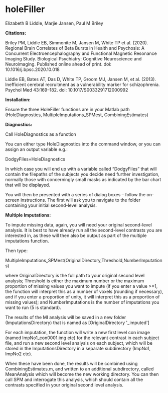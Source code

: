# holeFiller

Elizabeth B Liddle, Marjie Jansen, Paul M Briley

**Citations:**
  
Briley PM, Liddle EB, Simmonite M, Jansen M, White TP et al. (2020). Regional Brain Correlates of Beta Bursts in Health and Psychosis: A Concurrent Electroencephalography and Functional Magnetic Resonance Imaging Study. Biological Psychiatry: Cognitive Neuroscience and Neuroimaging. Published online ahead of print. doi: 10.1016/j.bpsc.2020.10.018  
  
Liddle EB, Bates AT, Das D, White TP, Groom MJ, Jansen M, et al. (2013). Inefficient cerebral recruitment as a vulnerability marker for schizophrenia. Psychol Med 43:169–182. doi: 10.1017/S0033291712000992  
  
**Installation:**

Ensure the three HoleFiller functions are in your Matlab path (HoleDiagnostics, MultipleImputations_SPMest, CombiningEstimates)

**Diagnostics:**

Call HoleDiagnostics as a function

You can either type HoleDiagnostics into the command window, or you can assign an output variable e.g.:

DodgyFiles=HoleDiagnostics

In which case you will end up with a variable called “DodgyFiles” that will contain the filepaths of the subjects you decide need further investigation, normally those with concerningly small masks as indicated by the bar chart that will be displayed.

You will then be presented with a series of dialog boxes – follow the on-screen instructions.  The first will ask you to navigate to the folder containing your initial second-level analysis.


**Multiple Imputations:**

To impute missing data, again, you will need your original second-level analysis. It is best to have already run all the second-level contrasts you are interested in, as these will then also be output as part of the multiple imputations function.

Then type:

MultipleImputations_SPMest(OriginalDirectory,Threshold,NumberImputations)

where OriginalDirectory is the full path to your original second level analysis; Threshold is either the maximum number or the maximum proportion of missing values you want to impute (if you enter a value >=1, the function will interpret this as a number of voxels (rounding if necessary), and if you enter a proportion of unity, it will interpret this as a proportion of missing values); and NumberImputations is the number of imputations you want to run (5 is standard).

The results of the MI analysis will be saved in a new folder (ImputationsDirectory) that is named as [OriginalDirectory '_imputed']

For each imputation, the function will write a new first level con image (named ImpNo1_con0001.img etc) for the relevant contrast in each subject file, and run a new second level analysis on each subject, which will be stored in the ImputationsDirectory in a separate subdirectory (ImpNo1, ImpNo2 etc). 

When these have been done, the results will be combined using CombiningEstimates.m, and written to an additional subdirectory, called MeanAnalysis which will become the new working directory. You can then call SPM and interrogate this analysis, which should contain all the contrasts specified in your original second level analysis.
